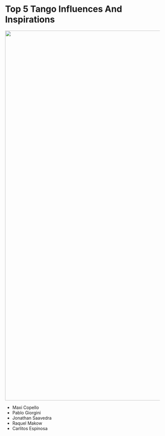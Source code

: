 # Top 5 Tango Influences And Inspirations

<img src="https://i.imgur.com/sYPIkPr.jpg" style="height: 30vh;">

* Maxi Copello
* Pablo Giorgini
* Jonathan Saavedra
* Raquel Makow
* Carlitos Espinosa

